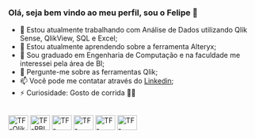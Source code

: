 ### Olá, seja bem vindo ao meu perfil, sou o Felipe 👋

- 🔭 Estou atualmente trabalhando com Análise de Dados utilizando Qlik Sense, QlikView, SQL e Excel;
- 🌱 Estou atualmente aprendendo sobre a ferramenta Alteryx;
- 👯 Sou graduado em Engenharia de Computação e na faculdade me interessei pela área de BI;
- 💬 Pergunte-me sobre as ferramentas Qlik;
- 📫 Você pode me contatar através do [Linkedin](https://www.linkedin.com/in/felipe-pereira-ribeiro);
- ⚡ Curiosidade: Gosto de corrida 🏃‍♂️​

<div style="display: inline_block"><br>
  <img align="center" alt="TF-Qlik" height="30" width="40" src="https://help.qlik.com/img/logos/Qlik-Help-2019.svg">
  <img align="center" alt="TF-PBI" height="30" width="40" src="https://upload.wikimedia.org/wikipedia/commons/c/cf/New_Power_BI_Logo.svg">
  <img align="center" alt="TF-Postgres" height="30" width="40" src="https://upload.wikimedia.org/wikipedia/commons/thumb/2/29/Postgresql_elephant.svg/1200px-Postgresql_elephant.svg.png">
  <img align="center" alt="TF-Excel" height="30" width="40" src="https://upload.wikimedia.org/wikipedia/commons/thumb/3/34/Microsoft_Office_Excel_%282019%E2%80%93present%29.svg/2203px-Microsoft_Office_Excel_%282019%E2%80%93present%29.svg.png">
  <img align="center" alt="TF-Alteryx" height="30" width="40" src="https://upload.wikimedia.org/wikipedia/commons/e/ec/Alteryx_logo.svg">
<img align="center" alt="TF-Pentaho" height="30" width="40" src="https://en.wikipedia.org/wiki/Pentaho#/media/File:Pentaho_new_logo_2013.png">
</div>


